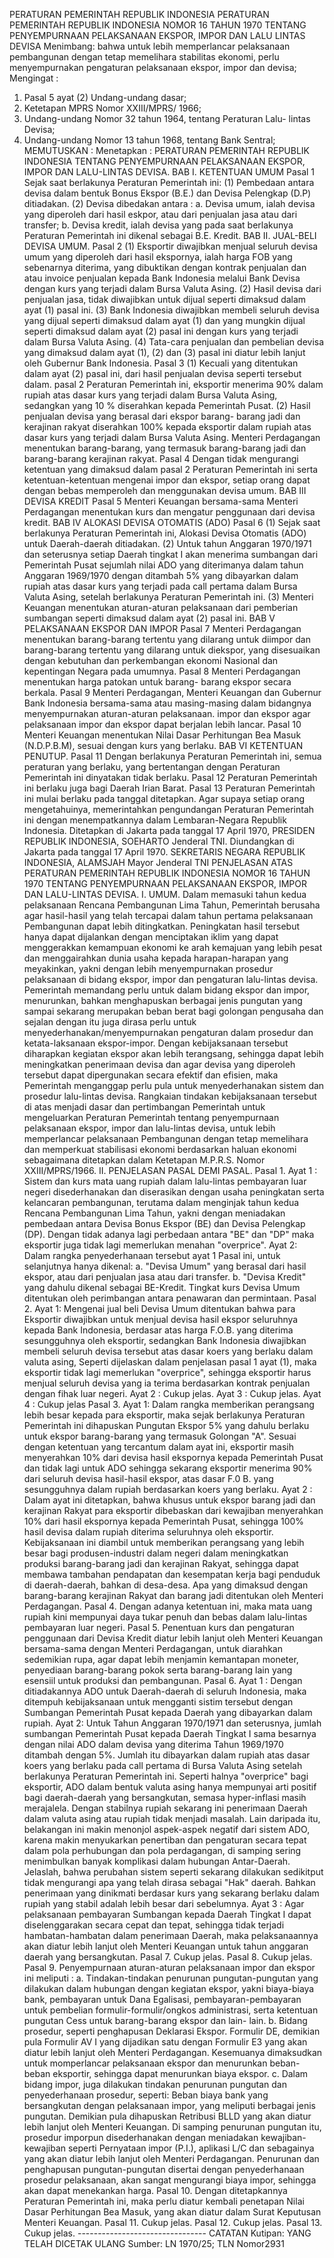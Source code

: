  PERATURAN PEMERINTAH REPUBLIK INDONESIA PERATURAN PEMERINTAH REPUBLIK INDONESIA NOMOR 16 TAHUN 1970 TENTANG PENYEMPURNAAN PELAKSANAAN EKSPOR, IMPOR DAN LALU LINTAS DEVISA
Menimbang:
 bahwa untuk lebih memperlancar pelaksanaan pembangunan dengan tetap memelihara stabilitas ekonomi, perlu menyempurnakan pengaturan pelaksanaan ekspor, impor dan devisa;
Mengingat :

1. Pasal 5 ayat (2) Undang-undang dasar;
2. Ketetapan MPRS Nomor XXIII/MPRS/ 1966;
3. Undang-undang Nomor 32 tahun 1964, tentang Peraturan Lalu- lintas Devisa;
4. Undang-undang Nomor 13 tahun 1968, tentang Bank Sentral;
MEMUTUSKAN :
 Menetapkan : PERATURAN PEMERINTAH REPUBLIK INDONESIA TENTANG PENYEMPURNAAN PELAKSANAAN EKSPOR, IMPOR DAN LALU-LINTAS DEVISA. BAB I. KETENTUAN UMUM
Pasal 1
Sejak saat berlakunya Peraturan Pemerintah ini:
(1) Pembedaan antara devisa dalam bentuk Bonus Ekspor (B.E.) dan Devisa Pelengkap (D.P) ditiadakan.
(2) Devisa dibedakan antara :
a. Devisa umum, ialah devisa yang diperoleh dari hasil eskpor, atau dari penjualan jasa atau dari transfer;
b. Devisa kredit, ialah devisa yang pada saat berlakunya Peraturan Pemerintah ini dikenal sebagai B.E. Kredit. BAB II. JUAL-BELI DEVISA UMUM.
Pasal 2
(1) Eksportir diwajibkan menjual seluruh devisa umum yang diperoleh dari hasil ekspornya, ialah harga FOB yang sebenarnya diterima, yang dibuktikan dengan kontrak penjualan dan atau invoice penjualan kepada Bank Indonesia melalui Bank Devisa dengan kurs yang terjadi dalam Bursa Valuta Asing. (2) Hasil devisa dari penjualan jasa, tidak diwajibkan untuk dijual seperti dimaksud dalam ayat (1) pasal ini. (3) Bank Indonesia diwajibkan membeli seluruh devisa yang dijual seperti dimaksud dalam ayat (1) dan yang mungkin dijual seperti dimaksud dalam ayat (2) pasal ini dengan kurs yang terjadi dalam Bursa Valuta Asing. (4) Tata-cara penjualan dan pembelian devisa yang dimaksud dalam ayat (1), (2) dan (3) pasal ini diatur lebih lanjut oleh Gubernur Bank Indonesia. Pasal 3 (1) Kecuali yang ditentukan dalam ayat (2) pasal ini, dari hasil penjualan devisa seperti tersebut dalam. pasal 2 Peraturan Pemerintah ini, eksportir menerima 90% dalam rupiah atas dasar kurs yang terjadi dalam Bursa Valuta Asing, sedangkan yang 10 % diserahkan kepada Pemerintah Pusat. (2) Hasil penjualan devisa yang berasal dari ekspor barang- barang jadi dan kerajinan rakyat diserahkan 100% kepada eksportir dalam rupiah atas dasar kurs yang terjadi dalam Bursa Valuta Asing. Menteri Perdagangan menentukan barang-barang, yang termasuk barang-barang jadi dan barang-barang kerajinan rakyat. Pasal 4 Dengan tidak mengurangi ketentuan yang dimaksud dalam pasal 2 Peraturan Pemerintah ini serta ketentuan-ketentuan mengenai impor dan ekspor, setiap orang dapat dengan bebas memperoleh dan menggunakan devisa umum. BAB III DEVISA KREDIT
Pasal 5
Menteri Keuangan bersama-sama Menteri Perdagangan menentukan kurs dan mengatur penggunaan dari devisa kredit. BAB IV ALOKASI DEVISA OTOMATIS (ADO)
Pasal 6
(1) Sejak saat berlakunya Peraturan Pemerintah ini, Alokasi Devisa Otomatis (ADO) untuk Daerah-daerah ditiadakan. (2) Untuk tahun Anggaran 1970/1971 dan seterusnya setiap Daerah tingkat I akan menerima sumbangan dari Pemerintah Pusat sejumlah nilai ADO yang diterimanya dalam tahun Anggaran 1969/1970 dengan ditambah 5% yang dibayarkan dalam rupiah atas dasar kurs yang terjadi pada call pertama dalam Bursa Valuta Asing, setelah berlakunya Peraturan Pemerintah ini. (3) Menteri Keuangan menentukan aturan-aturan pelaksanaan dari pemberian sumbangan seperti dimaksud dalam ayat (2) pasal ini. BAB V PELAKSANAAN EKSPOR DAN IMPOR
Pasal 7
Menteri Perdagangan menentukan barang-barang tertentu yang dilarang untuk diimpor dan barang-barang tertentu yang dilarang untuk diekspor, yang disesuaikan dengan kebutuhan dan perkembangan ekonomi Nasional dan kepentingan Negara pada umumnya. Pasal 8 Menteri Perdagangan menentukan harga patokan untuk barang- barang ekspor secara berkala. Pasal 9 Menteri Perdagangan, Menteri Keuangan dan Gubernur Bank Indonesia bersama-sama atau masing-masing dalam bidangnya menyempurnakan aturan-aturan pelaksanaan. impor dan ekspor agar pelaksanaan impor dan ekspor dapat berjalan lebih lancar. Pasal 10 Menteri Keuangan menentukan Nilai Dasar Perhitungan Bea Masuk (N.D.P.B.M), sesuai dengan kurs yang berlaku. BAB VI KETENTUAN PENUTUP.
Pasal 11
Dengan berlakunya Peraturan Pemerintah ini, semua peraturan yang berlaku, yang bertentangan dengan Peraturan Pemerintah ini dinyatakan tidak berlaku. Pasal 12 Peraturan Pemerintah ini berlaku juga bagi Daerah Irian Barat. Pasal 13 Peraturan Pemerintah ini mulai berlaku pada tanggal ditetapkan. Agar supaya setiap orang mengetahuinya, memerintahkan pengundangan Peraturan Pemerintah ini dengan menempatkannya dalam Lembaran-Negara Republik Indonesia. Ditetapkan di Jakarta pada tanggal 17 April 1970, PRESIDEN REPUBLIK INDONESIA, SOEHARTO Jenderal TNI. Diundangkan di Jakarta pada tanggal 17 April 1970. SEKRETARIS NEGARA REPUBLIK INDONESIA, ALAMSJAH Mayor Jenderal TNI PENJELASAN ATAS PERATURAN PEMERINTAH REPUBLIK INDONESIA NOMOR 16 TAHUN 1970 TENTANG PENYEMPURNAAN PELAKSANAAN EKSPOR, IMPOR DAN LALU-LINTAS DEVISA. I. UMUM. Dalam memasuki tahun kedua pelaksanaan Rencana Pembangunan Lima Tahun, Pemerintah berusaha agar hasil-hasil yang telah tercapai dalam tahun pertama pelaksanaan Pembangunan dapat lebih ditingkatkan. Peningkatan hasil tersebut hanya dapat dijalankan dengan menciptakan iklim yang dapat menggerakkan kemampuan ekonomi ke arah kemajuan yang lebih pesat dan menggairahkan dunia usaha kepada harapan-harapan yang meyakinkan, yakni dengan lebih menyempurnakan prosedur pelaksanaan di bidang ekspor, impor dan pengaturan lalu-lintas devisa. Pemerintah memandang perlu untuk dalam bidang ekspor dan impor, menurunkan, bahkan menghapuskan berbagai jenis pungutan yang sampai sekarang merupakan beban berat bagi golongan pengusaha dan sejalan dengan itu juga dirasa perlu untuk menyederhanakan/menyempurnakan pengaturan dalam prosedur dan ketata-laksanaan ekspor-impor. Dengan kebijaksanaan tersebut diharapkan kegiatan ekspor akan lebih terangsang, sehingga dapat lebih meningkatkan penerimaan devisa dan agar devisa yang diperoleh tersebut dapat dipergunakan secara efektif dan efisien, maka Pemerintah menganggap perlu pula untuk menyederhanakan sistem dan prosedur lalu-lintas devisa. Rangkaian tindakan kebijaksanaan tersebut di atas menjadi dasar dan pertimbangan Pemerintah untuk mengeluarkan Peraturan Pemerintah tentang penyempurnaan pelaksanaan ekspor, impor dan lalu-lintas devisa, untuk lebih memperlancar pelaksanaan Pembangunan dengan tetap memelihara dan memperkuat stabilisasi ekonomi berdasarkan haluan ekonomi sebagaimana ditetapkan dalam Ketetapan M.P.R.S. Nomor XXIII/MPRS/1966. II. PENJELASAN PASAL DEMI PASAL. Pasal 1. Ayat 1 : Sistem dan kurs mata uang rupiah dalam lalu-lintas pembayaran luar negeri disederhanakan dan diserasikan dengan usaha peningkatan serta kelancaran pembangunan, terutama dalam menginjak tahun kedua Rencana Pembangunan Lima Tahun, yakni dengan meniadakan pembedaan antara Devisa Bonus Ekspor (BE) dan Devisa Pelengkap (DP). Dengan tidak adanya lagi perbedaan antara "BE" dan "DP" maka eksportir juga tidak lagi memerlukan menahan "overprice". Ayat 2: Dalam rangka penyederhanaan tersebut ayat 1 Pasal ini, untuk selanjutnya hanya dikenal:
a. "Devisa Umum" yang berasal dari hasil ekspor, atau dari penjualan jasa atau dari transfer.
b. "Devisa Kredit" yang dahulu dikenal sebagai BE-Kredit. Tingkat kurs Devisa Umum ditentukan oleh perimbangan antara penawaran dan permintaan. Pasal 2. Ayat 1: Mengenai jual beli Devisa Umum ditentukan bahwa para Eksportir diwajibkan untuk menjual devisa hasil ekspor seluruhnya kepada Bank Indonesia, berdasar atas harga F.O.B. yang diterima sesungguhnya oleh eksportir, sedangkan Bank Indonesia diwajibkan membeli seluruh devisa tersebut atas dasar koers yang berlaku dalam valuta asing, Seperti dijelaskan dalam penjelasan pasal 1 ayat (1), maka eksportir tidak lagi memerlukan "overprice", sehingga eksportir harus menjual seluruh devisa yang ia terima berdasarkan kontrak penjualan dengan fihak luar negeri. Ayat 2 : Cukup jelas. Ayat 3 : Cukup jelas. Ayat 4 : Cukup jelas Pasal 3. Ayat 1: Dalam rangka memberikan perangsang lebih besar kepada para eksportir, maka sejak berlakunya Peraturan Pemerintah ini dihapuskan Pungutan Ekspor 5% yang dahulu berlaku untuk ekspor barang-barang yang termasuk Golongan "A". Sesuai dengan ketentuan yang tercantum dalam ayat ini, eksportir masih menyerahkan 10% dari devisa hasil ekspornya kepada Pemerintah Pusat dan tidak lagi untuk ADO sehingga sekarang eksportir menerima 90% dari seluruh devisa hasil-hasil ekspor, atas dasar F.0 B. yang sesungguhnya dalam rupiah berdasarkan koers yang berlaku. Ayat 2 : Dalam ayat ini ditetapkan, bahwa khusus untuk ekspor barang jadi dan kerajinan Rakyat para eksportir dibebaskan dari kewajiban menyerahkan 10% dari hasil ekspornya kepada Pemerintah Pusat, sehingga 100% hasil devisa dalam rupiah diterima seluruhnya oleh eksportir. Kebijaksanaan ini diambil untuk memberikan perangsang yang lebih besar bagi produsen-industri dalam negeri dalam meningkatkan produksi barang-barang jadi dan kerajinan Rakyat, sehingga dapat membawa tambahan pendapatan dan kesempatan kerja bagi penduduk di daerah-daerah, bahkan di desa-desa. Apa yang dimaksud dengan barang-barang kerajinan Rakyat dan barang jadi ditentukan oleh Menteri Perdagangan. Pasal 4. Dengan adanya ketentuan ini, maka mata uang rupiah kini mempunyai daya tukar penuh dan bebas dalam lalu-lintas pembayaran luar negeri. Pasal 5. Penentuan kurs dan pengaturan penggunaan dari Devisa Kredit diatur lebih lanjut oleh Menteri Keuangan bersama-sama dengan Menteri Perdagangan, untuk diarahkan sedemikian rupa, agar dapat lebih menjamin kemantapan moneter, penyediaan barang-barang pokok serta barang-barang lain yang esensiil untuk produksi dan pembangunan. Pasal 6. Ayat 1 : Dengan ditiadakannya ADO untuk Daerah-daerah di seluruh Indonesia, maka ditempuh kebijaksanaan untuk mengganti sistim tersebut dengan Sumbangan Pemerintah Pusat kepada Daerah yang dibayarkan dalam rupiah. Ayat 2: Untuk Tahun Anggaran 1970/1971 dan seterusnya, jumlah sumbangan Pemerintah Pusat kepada Daerah Tingkat I sama besarnya dengan nilai ADO dalam devisa yang diterima Tahun 1969/1970 ditambah dengan 5%. Jumlah itu dibayarkan dalam rupiah atas dasar koers yang berlaku pada call pertama di Bursa Valuta Asing setelah berlakunya Peraturan Pemerintah ini. Seperti halnya "overprice" bagi eksportir, ADO dalam bentuk valuta asing hanya mempunyai arti positif bagi daerah-daerah yang bersangkutan, semasa hyper-inflasi masih merajalela. Dengan stabilnya rupiah sekarang ini penerimaan Daerah dalam valuta asing atau rupiah tidak menjadi masalah. Lain daripada itu, belakangan ini makin menonjol aspek-aspek negatif dari sistem ADO, karena makin menyukarkan penertiban dan pengaturan secara tepat dalam pola perhubungan dan pola perdagangan, di samping sering menimbulkan banyak komplikasi dalam hubungan Antar-Daerah. Jelaslah, bahwa perubahan sistem seperti sekarang dilakukan sedikitput tidak mengurangi apa yang telah dirasa sebagai "Hak" daerah. Bahkan penerimaan yang dinikmati berdasar kurs yang sekarang berlaku dalam rupiah yang stabil adalah lebih besar dari sebelumnya. Ayat 3 : Agar pelaksanaan pembayaran Sumbangan kepada Daerah Tingkat I dapat diselenggarakan secara cepat dan tepat, sehingga tidak terjadi hambatan-hambatan dalam penerimaan Daerah, maka pelaksanaannya akan diatur lebih lanjut oleh Menteri Keuangan untuk tahun anggaran daerah yang bersangkutan. Pasal 7. Cukup jelas. Pasal 8. Cukup jelas. Pasal 9. Penyempurnaan aturan-aturan pelaksanaan impor dan ekspor ini meliputi :
a. Tindakan-tindakan penurunan pungutan-pungutan yang dilakukan dalam hubungan dengan kegiatan ekspor, yakni biaya-biaya bank, pembayaran untuk Dana Egalisasi, pembayaran-pembayaran untuk pembelian formulir-formulir/ongkos administrasi, serta ketentuan pungutan Cess untuk barang-barang ekspor dan lain- lain.
b. Bidang prosedur, seperti penghapusan Deklarasi Ekspor. Formulir DE, demikian pula Formulir AV I yang dijadikan satu dengan Formulir E3 yang akan diatur lebih lanjut oleh Menteri Perdagangan. Kesemuanya dimaksudkan untuk momperlancar pelaksanaan ekspor dan menurunkan beban-beban eksportir, sehingga dapat menurunkan biaya ekspor.
c. Dalam bidang impor, juga dilakukan tindakan penurunan pungutan dan penyederhanaan prosedur, seperti: Beban biaya bank yang bersangkutan dengan pelaksanaan impor, yang meliputi berbagai jenis pungutan. Demikian pula dihapuskan Retribusi BLLD yang akan diatur lebih lanjut oleh Menteri Keuangan. Di samping penurunan pungutan itu, prosedur imporpun disederhanakan dengan meniadakan kewajiban-kewajiban seperti Pernyataan impor (P.I.), aplikasi L/C dan sebagainya yang akan diatur lebih lanjut oleh Menteri Perdagangan. Penurunan dan penghapusan pungutan-pungutan disertai dengan penyederhanaan prosedur pelaksanaan, akan sangat mengurangi biaya impor, sehingga akan dapat menekankan harga. Pasal 10. Dengan ditetapkannya Peraturan Pemerintah ini, maka perlu diatur kembali penetapan Nilai Dasar Perhitungan Bea Masuk, yang akan diatur dalam Surat Keputusan Menteri Keuangan. Pasal 11. Cukup jelas. Pasal 12. Cukup jelas. Pasal 13. Cukup jelas. -------------------------------- CATATAN Kutipan: YANG TELAH DICETAK ULANG Sumber: LN 1970/25; TLN Nomor2931